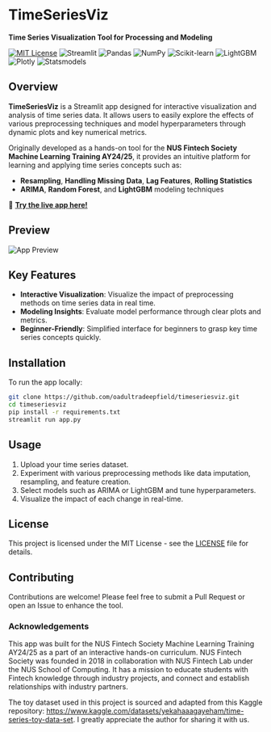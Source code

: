 # TimeSeriesViz

**Time Series Visualization Tool for Processing and Modeling**

[![MIT License](https://img.shields.io/badge/License-MIT-yellow.svg)](https://opensource.org/licenses/MIT)
![Streamlit](https://img.shields.io/badge/Streamlit-1.38.0-ff4b4b?logo=Streamlit&logoColor=white)
![Pandas](https://img.shields.io/badge/Pandas-2.2.3-150458?logo=pandas)
![NumPy](https://img.shields.io/badge/NumPy-2.1.1-013243?logo=numpy&logoColor=white)
![Scikit-learn](https://img.shields.io/badge/Scikit--learn-1.5.2-f7931e?logo=scikit-learn&logoColor=white)
![LightGBM](https://img.shields.io/badge/LightGBM-4.5.0-00ff00?logo=LightGBM&logoColor=white)
![Plotly](https://img.shields.io/badge/Plotly-5.24.1-3f4f75?logo=plotly&logoColor=white)
![Statsmodels](https://img.shields.io/badge/Statsmodels-0.14.3-009999?logo=statsmodels&logoColor=white)

## Overview

**TimeSeriesViz** is a Streamlit app designed for interactive visualization and analysis of time series data. It allows users to easily explore the effects of various preprocessing techniques and model hyperparameters through dynamic plots and key numerical metrics.

Originally developed as a hands-on tool for the **NUS Fintech Society Machine Learning Training AY24/25**, it provides an intuitive platform for learning and applying time series concepts such as:

- **Resampling**, **Handling Missing Data**, **Lag Features**, **Rolling Statistics**
- **ARIMA**, **Random Forest**, and **LightGBM** modeling techniques

🔗 **[Try the live app here!](https://timeseriesviz.streamlit.app/)**

## Preview

![App Preview](https://github.com/oadultradeepfield/timeseriesviz/blob/main/preview.gif)

## Key Features

- **Interactive Visualization**: Visualize the impact of preprocessing methods on time series data in real time.
- **Modeling Insights**: Evaluate model performance through clear plots and metrics.
- **Beginner-Friendly**: Simplified interface for beginners to grasp key time series concepts quickly.

## Installation

To run the app locally:

```bash
git clone https://github.com/oadultradeepfield/timeseriesviz.git
cd timeseriesviz
pip install -r requirements.txt
streamlit run app.py
```

## Usage
1. Upload your time series dataset.
2. Experiment with various preprocessing methods like data imputation, resampling, and feature creation.
3. Select models such as ARIMA or LightGBM and tune hyperparameters.
4. Visualize the impact of each change in real-time.

## License
This project is licensed under the MIT License - see the [LICENSE](https://github.com/oadultradeepfield/timeseriesviz/blob/main/LICENSE) file for details.

## Contributing
Contributions are welcome! Please feel free to submit a Pull Request or open an Issue to enhance the tool.

### Acknowledgements
This app was built for the NUS Fintech Society Machine Learning Training AY24/25 as a part of an interactive hands-on curriculum. NUS Fintech Society was founded in 2018 in collaboration with NUS Fintech Lab under the NUS School of Computing. It has a mission to educate students with Fintech knowledge through industry projects, and connect and establish relationships with industry partners.

The toy dataset used in this project is sourced and adapted from this Kaggle repository: https://www.kaggle.com/datasets/yekahaaagayeham/time-series-toy-data-set. I greatly appreciate the author for sharing it with us.
